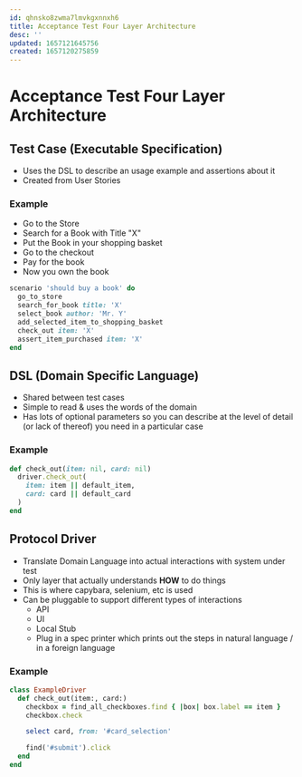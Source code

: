 ```yaml
---
id: qhnsko8zwma7lmvkgxnnxh6
title: Acceptance Test Four Layer Architecture
desc: ''
updated: 1657121645756
created: 1657120275859
---
```

# Acceptance Test Four Layer Architecture

## Test Case (Executable Specification)
- Uses the DSL to describe an usage example and assertions about it
- Created from User Stories

### Example
- Go to the Store
- Search for a Book with Title "X"
- Put the Book in your shopping basket
- Go to the checkout
- Pay for the book
- Now you own the book

```rb
scenario 'should buy a book' do
  go_to_store
  search_for_book title: 'X'
  select_book author: 'Mr. Y'
  add_selected_item_to_shopping_basket
  check_out item: 'X'
  assert_item_purchased item: 'X'
end
```

## DSL (Domain Specific Language)
- Shared between test cases
- Simple to read & uses the words of the domain
- Has lots of optional parameters so you can describe at the level of detail (or lack of thereof) you need in a
  particular case

### Example
```rb
def check_out(item: nil, card: nil)
  driver.check_out(
    item: item || default_item,
    card: card || default_card
  )
end
```

## Protocol Driver
- Translate Domain Language into actual interactions with system under test
- Only layer that actually understands **HOW** to do things
- This is where capybara, selenium, etc is used
- Can be pluggable to support different types of interactions
  - API
  - UI
  - Local Stub
  - Plug in a spec printer which prints out the steps in natural language / in a foreign language

### Example
```rb
class ExampleDriver
  def check_out(item:, card:)
    checkbox = find_all_checkboxes.find { |box| box.label == item }
    checkbox.check

    select card, from: '#card_selection'

    find('#submit').click
  end
end
```
